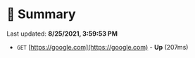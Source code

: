 # 📖 Summary
Last updated: **8/25/2021, 3:59:53 PM**

- `GET` [https://google.com](https://google.com) - **Up** (207ms)

